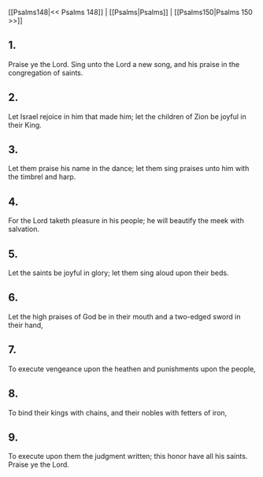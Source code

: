 [[Psalms148|<< Psalms 148]] | [[Psalms|Psalms]] | [[Psalms150|Psalms 150 >>]]
## 1.
Praise ye the Lord. Sing unto the Lord a new song, and his praise in the congregation of saints.
## 2.
Let Israel rejoice in him that made him; let the children of Zion be joyful in their King.
## 3.
Let them praise his name in the dance; let them sing praises unto him with the timbrel and harp.
## 4.
For the Lord taketh pleasure in his people; he will beautify the meek with salvation.
## 5.
Let the saints be joyful in glory; let them sing aloud upon their beds.
## 6.
Let the high praises of God be in their mouth and a two-edged sword in their hand,
## 7.
To execute vengeance upon the heathen and punishments upon the people,
## 8.
To bind their kings with chains, and their nobles with fetters of iron,
## 9.
To execute upon them the judgment written; this honor have all his saints. Praise ye the Lord.

